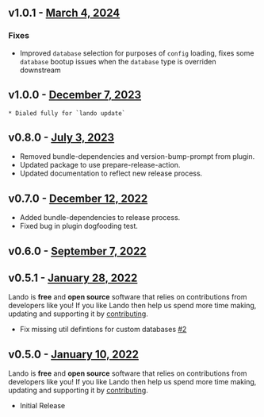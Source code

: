 ## v1.0.1 - [March 4, 2024](https://github.com/lando/mean/releases/tag/v1.0.1)

### Fixes

* Improved `database` selection for purposes of `config` loading, fixes some `database` bootup issues when the `database` type is overriden downstream

## v1.0.0 - [December 7, 2023](https://github.com/lando/mean/releases/tag/v1.0.0)
    * Dialed fully for `lando update`

## v0.8.0 - [July 3, 2023](https://github.com/lando/mean/releases/tag/v0.8.0)
  * Removed bundle-dependencies and version-bump-prompt from plugin.
  * Updated package to use prepare-release-action.
  * Updated documentation to reflect new release process.

## v0.7.0 - [December 12, 2022](https://github.com/lando/mean/releases/tag/v0.7.0)
  * Added bundle-dependencies to release process.
  * Fixed bug in plugin dogfooding test.

## v0.6.0 - [September 7, 2022](https://github.com/lando/mean/releases/tag/v0.6.0)

## v0.5.1 - [January 28, 2022](https://github.com/lando/mean/releases/tag/v0.5.1)

Lando is **free** and **open source** software that relies on contributions from developers like you! If you like Lando then help us spend more time making, updating and supporting it by [contributing](https://github.com/sponsors/lando).

* Fix missing util defintions for custom databases [#2](https://github.com/lando/mean/issues/2)

## v0.5.0 - [January 10, 2022](https://github.com/lando/mean/releases/tag/v0.5.0)

Lando is **free** and **open source** software that relies on contributions from developers like you! If you like Lando then help us spend more time making, updating and supporting it by [contributing](https://github.com/sponsors/lando).

* Initial Release
